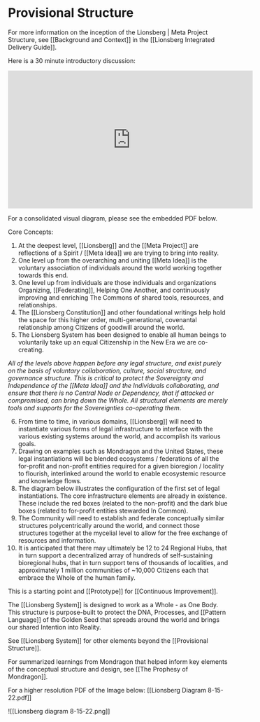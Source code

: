 # Provisional Structure 

For more information on the inception of the Lionsberg | Meta Project Structure, see [[Background and Context]] in the [[Lionsberg Integrated Delivery Guide]]. 

Here is a 30 minute introductory discussion:

<div style="text-align:center"><iframe width="560" height="315" src="https://www.youtube.com/embed/F5MAh4T15_s" title="YouTube video player" frameborder="0" allow="accelerometer; autoplay; clipboard-write; encrypted-media; gyroscope; picture-in-picture" allowfullscreen></iframe></div>

For a consolidated visual diagram, please see the embedded PDF below. 

Core Concepts: 
1. At the deepest level, [[Lionsberg]] and the [[Meta Project]] are reflections of a Spirit /  [[Meta Idea]] we are trying to bring into reality.  
2. One level up from the overarching and uniting [[Meta Idea]] is the voluntary association of individuals around the world working together towards this end.  
3. One level up from individuals are those individuals and organizations Organizing, [[Federating]], Helping One Another, and continuously improving and enriching The Commons of shared tools, resources, and relationships.    
4. The [[Lionsberg Constitution]] and other foundational writings help hold the space for this higher order, multi-generational, covenantal relationship among Citizens of goodwill around the world. 
5. The Lionsberg System has been designed to enable all human beings to voluntarily take up an equal Citizenship in the New Era we are co-creating. 

_All of the levels above happen before any legal structure, and exist purely on the basis of voluntary collaboration, culture, social structure, and governance structure. This is critical to protect the Sovereignty and Independence of the [[Meta Idea]] and the Individuals collaborating, and ensure that there is no Central Node or Dependency, that if attacked or compromised, can bring down the Whole. All structural elements are merely tools and supports for the Sovereignties co-operating them_. 

6. From time to time, in various domains, [[Lionsberg]] will need to instantiate various forms of legal infrastructure to interface with the various existing systems around the world, and accomplish its various goals.  
7. Drawing on examples such as Mondragon and the United States, these legal instantiations will be blended ecosystems / federations of all the for-profit and non-profit entities required for a given bioregion / locality to flourish, interlinked around the world to enable ecosystemic resource and knowledge flows. 
8. The diagram below illustrates the configuration of the first set of legal instantiations. The core infrastructure elements are already in existence. These include the red boxes (related to the non-profit) and the dark blue boxes (related to for-profit entities stewarded In Common).  
9. The Community will need to establish and federate conceptually similar structures polycentrically around the world, and connect those structures together at the mycelial level to allow for the free exchange of resources and information. 
10. It is anticipated that there may ultimately be 12 to 24 Regional Hubs, that in turn support a decentralized array of hundreds of self-sustaining bioregional hubs, that in turn support tens of thousands of localities, and approximately 1 million communities of ~10,000 Citizens each that embrace the Whole of the human family. 

This is a starting point and [[Prototype]] for [[Continuous Improvement]].  

The [[Lionsberg System]] is designed to work as a Whole - as One Body. This structure is purpose-built to protect the DNA, Processes, and [[Pattern Language]] of the Golden Seed that spreads around the world and brings our shared Intention into Reality. 

See [[Lionsberg System]] for other elements beyond the [[Provisional Structure]].  

For summarized learnings from Mondragon that helped inform key elements of the conceptual structure and design, see [[The Prophesy of Mondragon]]. 

For a higher resolution PDF of the Image below: [[Lionsberg Diagram 8-15-22.pdf]] 

![[Lionsberg diagram 8-15-22.png]] 